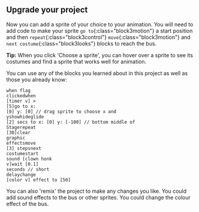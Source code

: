 ## Upgrade your project

Now you can add a sprite of your choice to your animation. You will need to add code to make your sprite `go to`{:class="block3motion"} a start position and then `repeat`{:class="block3control"} `move`{:class="block3motion"} and `next costume`{:class="block3looks"} blocks to reach the bus.

**Tip:** When you click 'Choose a sprite', you can hover over a sprite to see its costumes and find a sprite that works well for animation. 

You can use any of the blocks you learned about in this project as well as those you already know:

<code class="blocks" style="background-color: white">when flag clicked</code><code class="blocks" style="background-color:white">when [timer v] > [5]</code><code class="blocks" style="background-color:white">go to x: [0] y: [0] // drag sprite to choose x and y</code><code class="blocks" style="background-color:white">show</code><code class="blocks" style="background-color:white">hide</code><code class="blocks" style="background-color:white">glide [2] secs to x: [0] y: [-100] // bottom middle of Stage</code><code class="blocks" style="background-color:white">repeat [30]</code><code class="blocks" style="background-color:white">clear graphic effects</code><code class="blocks" style="background-color:white">move [3] steps</code><code class="blocks" style="background-color:white">next costume</code><code class="blocks" style="background-color:white">start sound [clown honk v]</code><code class="blocks" style="background-color:white">wait [0.1] seconds // short delay</code><code class="blocks" style="background-color:white">change [color v] effect to [50]</code>

You can also 'remix' the project to make any changes you like. You could add sound effects to the bus or other sprites. You could change the colour effect of the bus. 

<script>
scratchblocks.renderMatching("code.blocks", {
  inline: true,
  style:     'scratch3',   // Optional, defaults to 'scratch2'.
  // Repeat `style` and `languages` options here.
});
</script>


